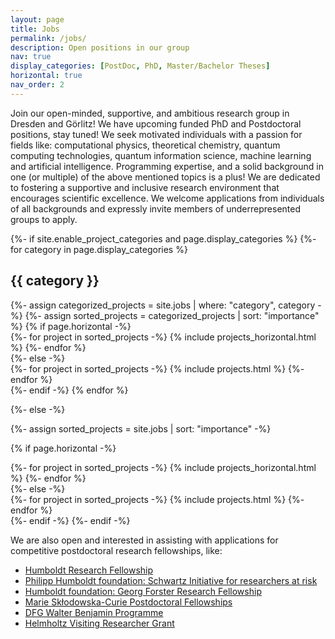 ```yaml
---
layout: page
title: Jobs
permalink: /jobs/
description: Open positions in our group
nav: true
display_categories: [PostDoc, PhD, Master/Bachelor Theses]
horizontal: true
nav_order: 2
---
```


Join our open-minded, supportive, and ambitious research group in Dresden and Görlitz! We have upcoming funded PhD and Postdoctoral positions, stay tuned! We seek motivated individuals with a passion for fields like: computational physics, theoretical chemistry, quantum computing technologies, quantum information science, machine learning and artificial intelligence. Programming expertise, and a solid background in one (or multiple) of the above mentioned topics is a plus! We are dedicated to fostering a supportive and inclusive research environment that encourages scientific excellence. We welcome applications from individuals of all backgrounds and expressly invite members of underrepresented groups to apply. 


<!-- pages/jobs.md -->
<div class="jobs">
{%- if site.enable_project_categories and page.display_categories %}
  <!-- Display categorized jobs -->
  {%- for category in page.display_categories %}
  <h2 class="category">{{ category }}</h2>
  {%- assign categorized_projects = site.jobs | where: "category", category -%}
  {%- assign sorted_projects = categorized_projects | sort: "importance" %}
  <!-- Generate cards for each project -->
  {% if page.horizontal -%}
  <div class="container">
    <div class="row row-cols-2">
    {%- for project in sorted_projects -%}
      {% include projects_horizontal.html %}
    {%- endfor %}
    </div>
  </div>
  {%- else -%}
  <div class="grid">
    {%- for project in sorted_projects -%}
      {% include projects.html %}
    {%- endfor %}
  </div>
  {%- endif -%}
  {% endfor %}

{%- else -%}
<!-- Display jobs without categories -->
  {%- assign sorted_projects = site.jobs | sort: "importance" -%}
  <!-- Generate cards for each project -->
  {% if page.horizontal -%}
  <div class="container">
    <div class="row row-cols-2">
    {%- for project in sorted_projects -%}
      {% include projects_horizontal.html %}
    {%- endfor %}
    </div>
  </div>
  {%- else -%}
  <div class="grid">
    {%- for project in sorted_projects -%}
      {% include projects.html %}
    {%- endfor %}
  </div>
  {%- endif -%}
{%- endif -%}
</div>

We are also open and interested in assisting with applications for competitive postdoctoral research fellowships, like: 
<ul>
<li>
<a href='https://www.humboldt-foundation.de/en/apply/sponsorship-programmes/humboldt-research-fellowship'>Humboldt Research Fellowship</a>
</li>

<li>
<a href='https://www.humboldt-foundation.de/en/apply/sponsorship-programmes/philipp-schwartz-initiative#h6386'>Philipp Humboldt foundation: Schwartz Initiative for researchers at risk</a>
</li>

<li>
<a href='https://www.humboldt-foundation.de/en/apply/sponsorship-programmes/georg-forster-research-fellowship'>Humboldt foundation: Georg Forster Research Fellowship</a>
</li>

<li>
<a href='https://marie-sklodowska-curie-actions.ec.europa.eu/actions/postdoctoral-fellowships'>Marie Skłodowska-Curie Postdoctoral Fellowships</a>
</li>

<li>
<a href='https://www.dfg.de/en/research-funding/funding-opportunities/programmes/individual/walter-benjamin'>DFG Walter Benjamin Programme</a>
</li>

<li>
<a href="https://www.helmholtz-hida.de/en/new-horizons/hida-visiting-program/">Helmholtz Visiting Researcher Grant</a>
</li>

</ul>
